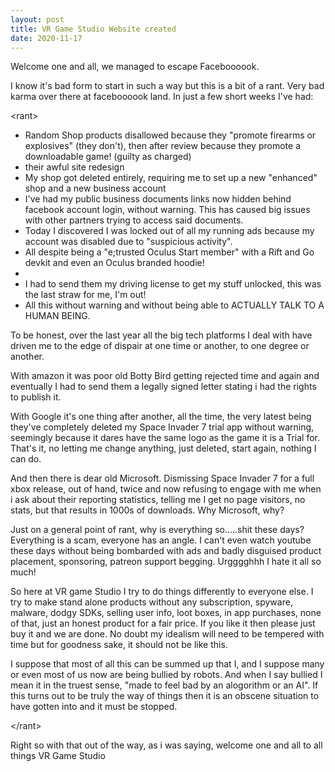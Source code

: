 ```yaml
---
layout: post
title: VR Game Studio Website created
date: 2020-11-17
---
```


<p>Welcome one and all, we managed to escape Faceboooook.</p>
<p>I know it's bad form to start in such a way but this is a bit of a rant. Very bad karma over there at faceboooook land. In just a few short weeks I've had:</p>
<p>&lt;rant&gt;</p>
<ul>
  <li>Random Shop products disallowed because they &quot;promote firearms or explosives&quot; (they don't), then after review because they promote a downloadable game! (guilty as charged)</li>
  <li>their awful site redesign</li>
  <li>My shop got deleted entirely, requiring me to set up a new &quot;enhanced&quot; shop and a new business account</li>
  <li>I've had my public business documents links now hidden behind facebook account login, without warning. This has caused big issues with other partners trying to access said documents.</li>
  <li>Today I discovered I was locked out of all my running ads because my account was disabled due to "suspicious activity".</li>
  <li>All despite being a &quote;trusted Oculus Start member&quot; with a Rift and Go devkit and even an Oculus branded hoodie!<li>
  <li>I had to send them my driving license to get my stuff unlocked, this was the last straw for me, I'm out!</li>
  <li>All this without warning and without being able to ACTUALLY TALK TO A HUMAN BEING.</li>
</ul>
<p>
  To be honest, over the last year all the big tech platforms I deal with have driven me to the edge of dispair at one time or another, to one degree or another.
</p>
<p>
	With amazon it was poor old Botty Bird getting rejected time and again and eventually I had to send them a legally signed letter stating i had the rights to publish it.
</p>
<p>
	With Google it's one thing after another, all the time, the very latest being they've completely deleted my Space Invader 7 trial app without warning, 
	seemingly because it dares have the same logo as the game it is a Trial for. That's it, no letting me change anything, just deleted, start again, nothing I can do.
</p>
<p>
	And then there is dear old Microsoft. Dismissing Space Invader 7 for a full xbox release, out of hand, twice and now refusing to engage with me when i ask about their reporting statistics,
	telling me I get no page visitors, no stats, but that results in 1000s of downloads. Why Microsoft, why?
</p>
<p>
	Just on a general point of rant, why is everything so.....shit these days? Everything is a scam, everyone has an angle. I can't even watch youtube these days without
	being bombarded with ads and badly disguised product placement, sponsoring, patreon support begging. Urgggghhh I hate it all so much!
</p>
<p>
	So here at VR game Studio I try to do things differently to everyone else. I try to make stand alone products without any subscription, spyware, malware, dodgy SDKs,
	selling user info, loot boxes, in app purchases, none of that, just an honest product for a fair price. If you like it then please just buy it and we are done.
	No doubt my idealism will need to be tempered with time but for goodness sake, it should not be like this.
</p>
<p>I suppose that most of all this can be summed up that I, and I suppose many or even most of us now are being bullied by robots. And when I say bullied I mean it in the truest sense, 
	&quot;made to feel bad by an alogorithm or an AI&quot;. If this turns out to be truly the way of things then it is an obscene situation to have gotten into and it must be stopped.
</p>
<p>&lt;/rant&gt;<p>
<p>Right so with that out of the way, as i was saying, welcome one and all to all things VR Game Studio</p>
